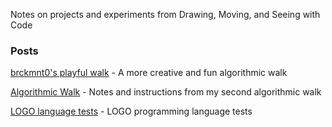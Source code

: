 Notes on projects and experiments from Drawing, Moving, and Seeing with Code

### Posts

[brckmnt0's playful walk](2021-02-12-playful-walk.md) - A more creative and fun algorithmic walk

[Algorithmic Walk](2021-02-07-algorithmic-walk.md) - Notes and instructions from my second algorithmic walk

[LOGO language tests](2021-02-08-LOGO.md) - LOGO programming language tests


